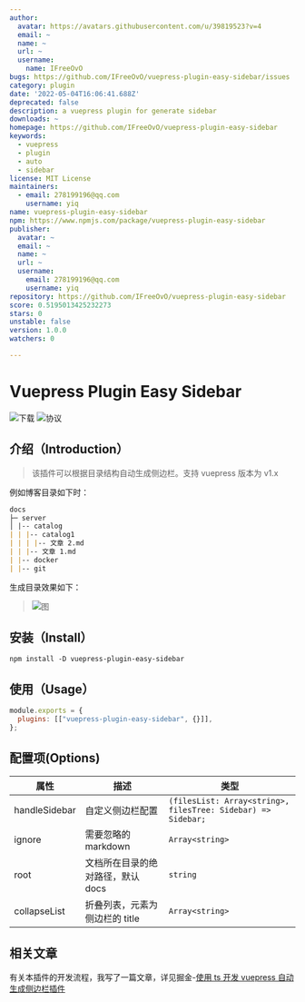 ```yaml
---
author:
  avatar: https://avatars.githubusercontent.com/u/39819523?v=4
  email: ~
  name: ~
  url: ~
  username:
    name: IFreeOvO
bugs: https://github.com/IFreeOvO/vuepress-plugin-easy-sidebar/issues
category: plugin
date: '2022-05-04T16:06:41.688Z'
deprecated: false
description: a vuepress plugin for generate sidebar
downloads: ~
homepage: https://github.com/IFreeOvO/vuepress-plugin-easy-sidebar
keywords:
  - vuepress
  - plugin
  - auto
  - sidebar
license: MIT License
maintainers:
  - email: 278199196@qq.com
    username: yiq
name: vuepress-plugin-easy-sidebar
npm: https://www.npmjs.com/package/vuepress-plugin-easy-sidebar
publisher:
  avatar: ~
  email: ~
  name: ~
  url: ~
  username:
    email: 278199196@qq.com
    username: yiq
repository: https://github.com/IFreeOvO/vuepress-plugin-easy-sidebar
score: 0.5195013425232273
stars: 0
unstable: false
version: 1.0.0
watchers: 0

---
```


# Vuepress Plugin Easy Sidebar

![下载](https://img.shields.io/npm/dw/vuepress-plugin-easy-sidebar)
![协议](https://img.shields.io/github/license/IFreeOvO/vuepress-plugin-easy-sidebar)

## 介绍（Introduction）

> 该插件可以根据目录结构自动生成侧边栏。支持 vuepress 版本为 v1.x

例如博客目录如下时：

```md
docs
├─ server
│ |-- catalog
| | |-- catalog1
| | | |-- 文章 2.md
| | |-- 文章 1.md
| |-- docker
| |-- git
```

生成目录效果如下：

> ![图](./preview.png)

## 安装（Install）

```
npm install -D vuepress-plugin-easy-sidebar
```

## 使用（Usage）

```js
module.exports = {
  plugins: [["vuepress-plugin-easy-sidebar", {}]],
};
```

## 配置项(Options)

| 属性          | 描述                              | 类型                                                         |
| ------------- | --------------------------------- | ------------------------------------------------------------ |
| handleSidebar | 自定义侧边栏配置                  | `(filesList: Array<string>, filesTree: Sidebar) => Sidebar;` |
| ignore        | 需要忽略的 markdown               | `Array<string>`                                              |
| root          | 文档所在目录的绝对路径，默认 docs | `string`                                                     |
| collapseList  | 折叠列表，元素为侧边栏的 title    | `Array<string>`                                              |

## 相关文章

有关本插件的开发流程，我写了一篇文章，详见掘金-[使用 ts 开发 vuepress 自动生成侧边栏插件](https://juejin.cn/post/7093920481899708447)
